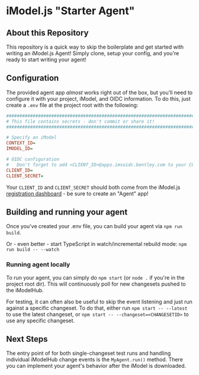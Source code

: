 # iModel.js "Starter Agent"

## About this Repository

This repository is a quick way to skip the boilerplate and get started with writing an iModel.js Agent!  Simply clone, setup your config, and you're ready to start writing your agent!

## Configuration

The provided agent app _almost_ works right out of the box, but you'll need to configure it with your project, iModel, and OIDC information.
To do this, just create a `.env` file at the project root with the following:

```ini
###############################################################################
# This file contains secrets - don't commit or share it!
###############################################################################

# Specify an iModel
CONTEXT_ID=
IMODEL_ID=

# OIDC configuration
#   Don't forget to add <CLIENT_ID>@apps.imsoidc.bentley.com to your CONNECT project too!
CLIENT_ID=
CLIENT_SECRET=
```

Your `CLIENT_ID` and `CLIENT_SECRET` should both come from the iModel.js [registration dashboard](https://www.imodeljs.org/getting-started/registration-dashboard/) - be sure to create an "Agent" app!

## Building and running your agent

Once you've created your .env file, you can build your agent via `npm run build`.

Or - even better - start TypeScript in watch/incremental rebuild mode: `npm run build -- --watch`

### Running agent locally

To run your agent, you can simply do `npm start` (or `node .` if you're in the project root dir).  This will continuously poll for new changesets pushed to the iModelHub.

For testing, it can often also be useful to skip the event listening and just run against a specific changeset.  To do that, either run `npm start -- --latest` to use the latest changeset, or `npm start -- --changeset=<CHANGESETID>` to use any specific changeset.

## Next Steps

The entry point of for both single-changeset test runs and handling individual iModelHub change events is the `MyAgent.run()` method. There you can implement your agent's behavior after the iModel is downloaded.